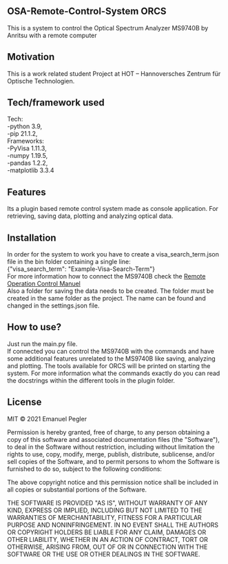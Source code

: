 ## OSA-Remote-Control-System ORCS
This is a system to control the Optical Spectrum Analyzer MS9740B by Anritsu with a remote computer

## Motivation
This is a work related student Project at HOT – Hannoversches Zentrum für Optische Technologien. 


## Tech/framework used
Tech:<br>
-python 3.9, <br> 
-pip 21.1.2, <br>
Frameworks: <br>
-PyVisa 1.11.3, <br>
-numpy 1.19.5, <br>
-pandas 1.2.2, <br>
-matplotlib 3.3.4 <br>


## Features
Its a plugin based remote control system made as console application. For retrieving, saving data, plotting and analyzing optical data.

## Installation
In order for the system to work you have to create a visa_search_term.json file in the bin folder containing a single line:<br>
{"visa_search_term": "Example-Visa-Search-Term"} <br>
For more information how to connect the MS9740B check the [Remote Operation Control Manuel](https://dl.cdn-anritsu.com/en-au/test-measurement/files/Manuals/Operation-Manual/MS9740B/MS9740B_Remote_Operation_Manual_e_2_0.pdf) <br>
Also a folder for saving the data needs to be created. The folder must be created in the same folder as the project. The name can be found and changed in the settings.json file.



## How to use?
Just run the main.py file.<br>
If connected you can control the MS9740B with the commands and have some additional features unrelated to the MS9740B like saving, analyzing and plotting. The tools available for ORCS will be printed on starting the system. For more information what the commands exactly do you can read the docstrings within the different tools in the plugin folder.


## License

MIT © 2021 Emanuel Pegler

Permission is hereby granted, free of charge, to any person obtaining a copy of this software and associated documentation files (the "Software"), to deal in the Software without restriction, including without limitation the rights to use, copy, modify, merge, publish, distribute, sublicense, and/or sell copies of the Software, and to permit persons to whom the Software is furnished to do so, subject to the following conditions:

The above copyright notice and this permission notice shall be included in all copies or substantial portions of the Software.

THE SOFTWARE IS PROVIDED "AS IS", WITHOUT WARRANTY OF ANY KIND, EXPRESS OR IMPLIED, INCLUDING BUT NOT LIMITED TO THE WARRANTIES OF MERCHANTABILITY, FITNESS FOR A PARTICULAR PURPOSE AND NONINFRINGEMENT. IN NO EVENT SHALL THE AUTHORS OR COPYRIGHT HOLDERS BE LIABLE FOR ANY CLAIM, DAMAGES OR OTHER LIABILITY, WHETHER IN AN ACTION OF CONTRACT, TORT OR OTHERWISE, ARISING FROM, OUT OF OR IN CONNECTION WITH THE SOFTWARE OR THE USE OR OTHER DEALINGS IN THE SOFTWARE.
